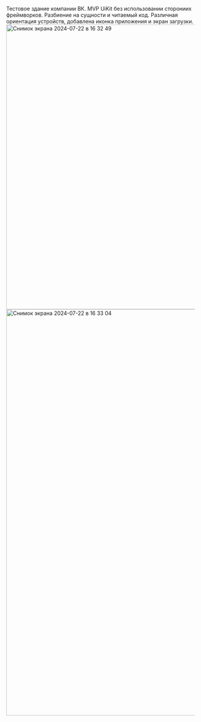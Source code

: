 Тестовое здание компании ВК. 
MVP UiKit без использовании сторониих фреймворков.
Разбиение на сущности и читаемый код.
Различная ориентация устройств, добавлена иконка приложения и экран загрузки.
<img width="761" alt="Снимок экрана 2024-07-22 в 16 32 49" src="https://github.com/user-attachments/assets/7bbad2ff-9254-450e-a0ab-5dbf0fa5b482">
<img width="1086" alt="Снимок экрана 2024-07-22 в 16 33 04" src="https://github.com/user-attachments/assets/f9394f9e-7059-4ad0-b190-417270894dd3">
